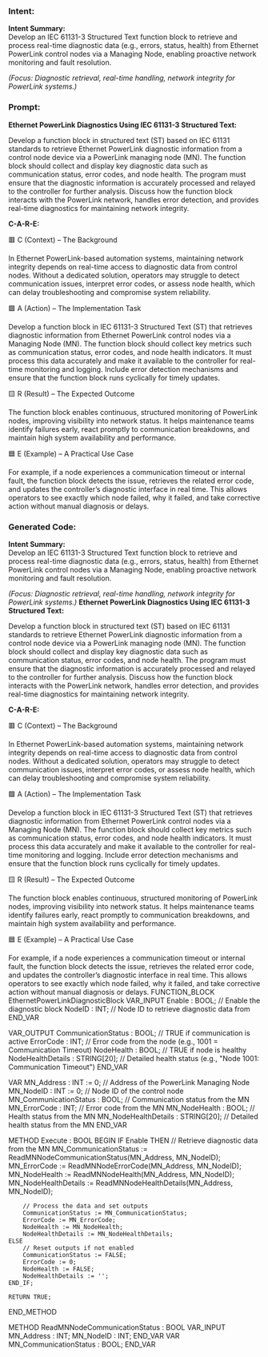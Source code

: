 ### Intent:
**Intent Summary:**  
Develop an IEC 61131-3 Structured Text function block to retrieve and process real-time diagnostic data (e.g., errors, status, health) from Ethernet PowerLink control nodes via a Managing Node, enabling proactive network monitoring and fault resolution.  

*(Focus: Diagnostic retrieval, real-time handling, network integrity for PowerLink systems.)*

### Prompt:
**Ethernet PowerLink Diagnostics Using IEC 61131-3 Structured Text:**

Develop a function block in structured text (ST) based on IEC 61131 standards to retrieve Ethernet PowerLink diagnostic information from a control node device via a PowerLink managing node (MN). The function block should collect and display key diagnostic data such as communication status, error codes, and node health. The program must ensure that the diagnostic information is accurately processed and relayed to the controller for further analysis. Discuss how the function block interacts with the PowerLink network, handles error detection, and provides real-time diagnostics for maintaining network integrity.

**C-A-R-E:**

🟥 C (Context) – The Background

In Ethernet PowerLink-based automation systems, maintaining network integrity depends on real-time access to diagnostic data from control nodes. Without a dedicated solution, operators may struggle to detect communication issues, interpret error codes, or assess node health, which can delay troubleshooting and compromise system reliability.

🟩 A (Action) – The Implementation Task

Develop a function block in IEC 61131-3 Structured Text (ST) that retrieves diagnostic information from Ethernet PowerLink control nodes via a Managing Node (MN). The function block should collect key metrics such as communication status, error codes, and node health indicators. It must process this data accurately and make it available to the controller for real-time monitoring and logging. Include error detection mechanisms and ensure that the function block runs cyclically for timely updates.

🟨 R (Result) – The Expected Outcome

The function block enables continuous, structured monitoring of PowerLink nodes, improving visibility into network status. It helps maintenance teams identify failures early, react promptly to communication breakdowns, and maintain high system availability and performance.

🟦 E (Example) – A Practical Use Case

For example, if a node experiences a communication timeout or internal fault, the function block detects the issue, retrieves the related error code, and updates the controller’s diagnostic interface in real time. This allows operators to see exactly which node failed, why it failed, and take corrective action without manual diagnosis or delays.

### Generated Code:
**Intent Summary:**  
Develop an IEC 61131-3 Structured Text function block to retrieve and process real-time diagnostic data (e.g., errors, status, health) from Ethernet PowerLink control nodes via a Managing Node, enabling proactive network monitoring and fault resolution.  

*(Focus: Diagnostic retrieval, real-time handling, network integrity for PowerLink systems.)*
**Ethernet PowerLink Diagnostics Using IEC 61131-3 Structured Text:**

Develop a function block in structured text (ST) based on IEC 61131 standards to retrieve Ethernet PowerLink diagnostic information from a control node device via a PowerLink managing node (MN). The function block should collect and display key diagnostic data such as communication status, error codes, and node health. The program must ensure that the diagnostic information is accurately processed and relayed to the controller for further analysis. Discuss how the function block interacts with the PowerLink network, handles error detection, and provides real-time diagnostics for maintaining network integrity.

**C-A-R-E:**

🟥 C (Context) – The Background

In Ethernet PowerLink-based automation systems, maintaining network integrity depends on real-time access to diagnostic data from control nodes. Without a dedicated solution, operators may struggle to detect communication issues, interpret error codes, or assess node health, which can delay troubleshooting and compromise system reliability.

🟩 A (Action) – The Implementation Task

Develop a function block in IEC 61131-3 Structured Text (ST) that retrieves diagnostic information from Ethernet PowerLink control nodes via a Managing Node (MN). The function block should collect key metrics such as communication status, error codes, and node health indicators. It must process this data accurately and make it available to the controller for real-time monitoring and logging. Include error detection mechanisms and ensure that the function block runs cyclically for timely updates.

🟨 R (Result) – The Expected Outcome

The function block enables continuous, structured monitoring of PowerLink nodes, improving visibility into network status. It helps maintenance teams identify failures early, react promptly to communication breakdowns, and maintain high system availability and performance.

🟦 E (Example) – A Practical Use Case

For example, if a node experiences a communication timeout or internal fault, the function block detects the issue, retrieves the related error code, and updates the controller’s diagnostic interface in real time. This allows operators to see exactly which node failed, why it failed, and take corrective action without manual diagnosis or delays.
FUNCTION_BLOCK EthernetPowerLinkDiagnosticBlock
VAR_INPUT
    Enable : BOOL; // Enable the diagnostic block
    NodeID : INT; // Node ID to retrieve diagnostic data from
END_VAR

VAR_OUTPUT
    CommunicationStatus : BOOL; // TRUE if communication is active
    ErrorCode : INT; // Error code from the node (e.g., 1001 = Communication Timeout)
    NodeHealth : BOOL; // TRUE if node is healthy
    NodeHealthDetails : STRING[20]; // Detailed health status (e.g., "Node 1001: Communication Timeout")
END_VAR

VAR
    MN_Address : INT := 0; // Address of the PowerLink Managing Node
    MN_NodeID : INT := 0; // Node ID of the control node
    MN_CommunicationStatus : BOOL; // Communication status from the MN
    MN_ErrorCode : INT; // Error code from the MN
    MN_NodeHealth : BOOL; // Health status from the MN
    MN_NodeHealthDetails : STRING[20]; // Detailed health status from the MN
END_VAR

METHOD Execute : BOOL
BEGIN
    IF Enable THEN
        // Retrieve diagnostic data from the MN
        MN_CommunicationStatus := ReadMNNodeCommunicationStatus(MN_Address, MN_NodeID);
        MN_ErrorCode := ReadMNNodeErrorCode(MN_Address, MN_NodeID);
        MN_NodeHealth := ReadMNNodeHealth(MN_Address, MN_NodeID);
        MN_NodeHealthDetails := ReadMNNodeHealthDetails(MN_Address, MN_NodeID);

        // Process the data and set outputs
        CommunicationStatus := MN_CommunicationStatus;
        ErrorCode := MN_ErrorCode;
        NodeHealth := MN_NodeHealth;
        NodeHealthDetails := MN_NodeHealthDetails;
    ELSE
        // Reset outputs if not enabled
        CommunicationStatus := FALSE;
        ErrorCode := 0;
        NodeHealth := FALSE;
        NodeHealthDetails := '';
    END_IF;

    RETURN TRUE;
END_METHOD

METHOD ReadMNNodeCommunicationStatus : BOOL
VAR_INPUT
    MN_Address : INT;
    MN_NodeID : INT;
END_VAR
VAR
    MN_CommunicationStatus : BOOL;
END_VAR
